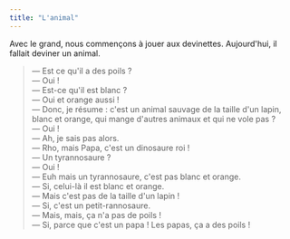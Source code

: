 ```yaml
---
title: "L'animal"
---
```


Avec le grand, nous commençons à jouer aux devinettes. Aujourd'hui, il fallait
deviner un animal.

<!-- more -->

> — Est ce qu'il a des poils ?  
> — Oui !  
> — Est-ce qu'il est blanc ?  
> — Oui et orange aussi !  
> — Donc, je résume : c'est un animal sauvage de la taille d'un lapin, blanc et
> orange, qui mange d'autres animaux et qui ne vole pas ?  
> — Oui !  
> — Ah, je sais pas alors.  
> — Rho, mais Papa, c'est un dinosaure roi !  
> — Un tyrannosaure ?  
> — Oui !  
> — Euh mais un tyrannosaure, c'est pas blanc et orange.  
> — Si, celui-là il est blanc et orange.  
> — Mais c'est pas de la taille d'un lapin !  
> — Si, c'est un petit-rannosaure.  
> — Mais, mais, ça n'a pas de poils !  
> — Si, parce que c'est un papa ! Les papas, ça a des poils !
